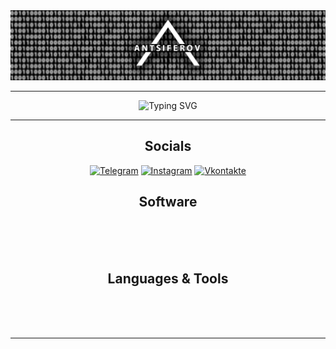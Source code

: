 <div id="header">
    <img src="https://github.com/AntsiferovPeter/AntsiferovPeter/blob/main/Images/Header.png" alt=""/>
</div>

___
<div id="greetings" align="center">
    <img src="https://readme-typing-svg.herokuapp.com?font=Fira+Code&weight=600&duration=3000&pause=1000&color=E6EDE7&center=true&vCenter=true&width=435&lines=Hello,+my+name+is+Peter!;Glad+to+see+You+on+my+page!" alt="Typing SVG" />
</div>

___
<div id="socials" align="center">
    <h2>Socials</h2>
    <a href="https://t.me/melbourne339"><img src="https://img.shields.io/badge/-Telegram-090909?style=for-the-badge&logo=telegram&logoColor=27A0D9" alt="Telegram"/></a>
    <a href="https://www.instagram.com/melbourne339"><img src="https://img.shields.io/badge/-Instagram-090909?style=for-the-badge&logo=instagram&logoColor=B4068E" alt="Instagram"/></a>
    <a href="https://vk.com/melbourne339"><img src="https://img.shields.io/badge/-Vkontakte-090909?style=for-the-badge&logo=Vk&logoColor=4F7DB3" alt="Vkontakte"/></a>
</div>
<div id="software" align="center">
    <h2>Software</h2>
    <img src="https://img.shields.io/badge/Adobe%20Acrobat%20-090909.svg?style=for-the-badge&logo=Adobe%20Acrobat%20Reader&logoColor=D0170C" alt=""/>
    <img src="https://img.shields.io/badge/adobe%20illustrator-090909.svg?style=for-the-badge&logo=adobe%20illustrator&logoColor=F26F30" alt=""/>
    <img src="https://img.shields.io/badge/adobe%20photoshop-090909.svg?style=for-the-badge&logo=adobe%20photoshop&logoColor=1FB5DE" alt=""/>
    <img src="https://img.shields.io/badge/Adobe%20Premiere%20Pro-090909.svg?style=for-the-badge&logo=Adobe%20Premiere%20Pro&logoColor=AB7BB5" alt=""/>
    <br>
    <img src="https://img.shields.io/badge/Microsoft_Office-090909?style=for-the-badge&logo=microsoft-office&logoColor=F30300" alt=""/>
    <img src="https://img.shields.io/badge/Microsoft_Excel-090909?style=for-the-badge&logo=microsoft-excel&logoColor=008B32" alt=""/>
    <img src="https://img.shields.io/badge/Microsoft_PowerPoint-090909?style=for-the-badge&logo=microsoft-powerpoint&logoColor=F74F00" alt=""/>
    <img src="https://img.shields.io/badge/Microsoft_Word-090909?style=for-the-badge&logo=microsoft-word&logoColor=103F91" alt=""/>
    <br>
    <img src="https://img.shields.io/badge/LibreOffice-090909?style=for-the-badge&logo=LibreOffice&logoColor=26A514" alt=""/>
    <img src="https://img.shields.io/badge/blender-090909.svg?style=for-the-badge&logo=blender&logoColor=F19347" alt=""/>
    <img src="https://img.shields.io/badge/pycharm-090909?style=for-the-badge&logo=pycharm&logoColor=green&color=090909&labelColor=090909" alt=""/>
</div>
<div id="software" align="center">
    <h2>Languages & Tools</h2>
    <img src="https://img.shields.io/badge/python-090909?style=for-the-badge&logo=python&logoColor=ffdd54" alt=""/>
    <img src="https://img.shields.io/badge/django-090909.svg?style=for-the-badge&logo=django&logoColor=%23092E20" alt=""/>
    <img src="https://img.shields.io/badge/jinja-090909.svg?style=for-the-badge&logo=jinja&logoColor=white" alt=""/>
    <img src="https://img.shields.io/badge/css3-090909.svg?style=for-the-badge&logo=css3&logoColor=%231572B6" alt=""/>
    <img src="https://img.shields.io/badge/html5-090909.svg?style=for-the-badge&logo=html5&logoColor=%23E34F26" alt=""/>
    <img src="https://img.shields.io/badge/javascript-090909.svg?style=for-the-badge&logo=javascript&logoColor=%23F7DF1E" alt=""/>
    <img src="https://img.shields.io/badge/jquery-090909.svg?style=for-the-badge&logo=jquery&logoColor=%230769AD" alt=""/>
    <br>
    <img src="https://img.shields.io/badge/github-090909.svg?style=for-the-badge&logo=github&logoColor=white" alt=""/>
    <img src="https://img.shields.io/badge/git-090909.svg?style=for-the-badge&logo=git&logoColor=%23F05033" alt=""/>
    <img src="https://img.shields.io/badge/postgres-090909.svg?style=for-the-badge&logo=postgresql&logoColor=%23316192" alt=""/>
    <img src="https://img.shields.io/badge/sqlite-090909.svg?style=for-the-badge&logo=sqlite&logoColor=%2307405e" alt=""/>
    <br>
    <img src="https://img.shields.io/badge/Plotly-090909.svg?style=for-the-badge&logo=plotly&logoColor=%233F4F75" alt=""/>
    <img src="https://img.shields.io/badge/Matplotlib-090909.svg?style=for-the-badge&logo=Matplotlib&logoColor=white" alt=""/>
    <img src="https://img.shields.io/badge/numpy-090909.svg?style=for-the-badge&logo=numpy&logoColor=%23013243" alt=""/>
    <img src="https://img.shields.io/badge/Qt-090909.svg?style=for-the-badge&logo=Qt&logoColor=%23217346" alt=""/>
    <img src="https://img.shields.io/static/v1?style=for-the-badge&message=Selenium&color=090909&logo=Selenium&logoColor=white&label=" alt=""/>
</div>

___
<div id="profile_views" align="center">
    <img src="https://komarev.com/ghpvc/?username=AntsiferoPeter&label=PROFILE+VIEWS&style=for-the-badge&color=090909" alt=""/>
</div>

